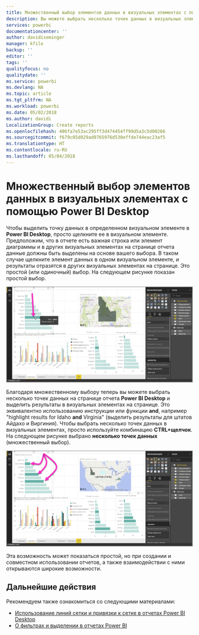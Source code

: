 ```yaml
---
title: Множественный выбор элементов данных в визуальных элементах с помощью Power BI Desktop
description: Вы можете выбрать несколько точек данных в визуальных элементах Power BI Desktop с помощью простой комбинации CTRL+щелчок
services: powerbi
documentationcenter: ''
author: davidiseminger
manager: kfile
backup: ''
editor: ''
tags: ''
qualityfocus: no
qualitydate: ''
ms.service: powerbi
ms.devlang: NA
ms.topic: article
ms.tgt_pltfrm: NA
ms.workload: powerbi
ms.date: 05/02/2018
ms.author: davidi
LocalizationGroup: Create reports
ms.openlocfilehash: 406fa7e53ac295ff3d474454ff99d5a3c5d00266
ms.sourcegitcommit: f679c05d029ad0765976d530effde744eac23af5
ms.translationtype: HT
ms.contentlocale: ru-RU
ms.lasthandoff: 05/04/2018
---
```

# <a name="multi-select-data-elements-in-visuals-using-power-bi-desktop"></a>Множественный выбор элементов данных в визуальных элементах с помощью Power BI Desktop

Чтобы выделить точку данных в определенном визуальном элементе в **Power BI Desktop**, просто щелкните ее в визуальном элементе. Предположим, что в отчете есть важная строка или элемент диаграммы и в других визуальных элементах на странице отчета данные должны быть выделены на основе вашего выбора. В таком случае щелкните элемент данных в одном визуальном элементе, и результаты отразятся в других визуальных элементах на странице. Это простой (или одиночный) выбор. На следующем рисунке показан простой выбор. 

![](media/desktop-multi-select/multi-select_01.png)

Благодаря множественному выбору теперь вы можете выбрать несколько точек данных на странице отчета **Power BI Desktop** и выделить результаты в визуальных элементах на странице. Это эквивалентно использованию инструкции или функции **and**, например "highlight results for Idaho **and** Virginia" (выделить результаты для штатов Айдахо и Виргиния). Чтобы выбрать несколько точек данных в визуальных элементах, просто используйте комбинацию **CTRL+щелчок**. На следующем рисунке выбрано **несколько точек данных** (множественный выбор).

![](media/desktop-multi-select/multi-select_02.png)

Эта возможность может показаться простой, но при создании и совместном использовании отчетов, а также взаимодействии с ними открываются широкие возможности. 

## <a name="next-steps"></a>Дальнейшие действия

Рекомендуем также ознакомиться со следующими материалами:

* [Использование линий сетки и привязки к сетке в отчетах Power BI Desktop](desktop-gridlines-snap-to-grid.md)
* [О фильтрах и выделении в отчетах Power BI](power-bi-reports-filters-and-highlighting.md)


